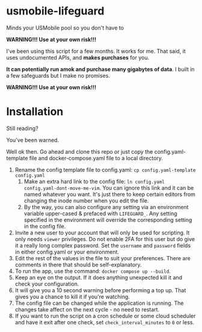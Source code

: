 # usmobile-lifeguard
Minds your USMobile pool so you don't have to

**WARNING!!! Use at your own risk!!!**

I've been using this script for a few months. It works for me.
That said, it uses undocumented APIs, and **makes purchases** for you.

**It can potentially run amok and purchase many gigabytes of data**. I built in a few safeguards but I make no promises.

**WARNING!!! Use at your own risk!!!**

# Installation
Still reading?

You've been warned.

Well ok then. Go ahead and clone this repo or just copy the config.yaml-template file and docker-compose.yaml file to a local directory.

1. Rename the config template file to config.yaml: `cp config.yaml-template config.yaml`
    1. Make an extra hard link to the config file: `ln config.yaml config.yaml-dont-move-me-vim`. You can ignore this link and it can be named whatever you want. It's just there to keep certain editors from changing the inode number when you edit the file.
    2. By the way, you can also configure any setting via an environment variable upper-cased & prefaced with `LIFEGUARD_`. Any setting specified in the environment will override the corresponding setting in the config file.
2. Invite a new user to your account that will only be used for scripting. It only needs `viewer` privileges. Do not enable 2FA for this user but do give it a really long complex password. Set the `username` and `password` fields in either config.yaml or your environment.
3. Edit the rest of the values in the file to suit your preferences. There are comments in there that should be self-explanatory.
4. To run the app, use the command: `docker compose up --build`.
5. Keep an eye on the output. If it does anything unexpected kill it and check your configuration.
6. It will give you a 10 second warning before performing a top up. That gives you a chance to kill it if you're watching.
7. The config file can be changed while the application is running. The changes take affect on the next cycle - no need to restart.
8. If you want to run the script on a cron schedule or some cloud scheduler and have it exit after one check, set `check_interval_minutes` to `0` or less.
